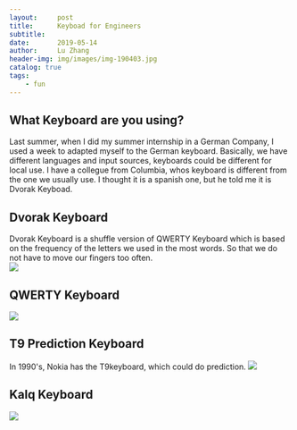 ```yaml
---
layout:     post
title:      Keyboad for Engineers
subtitle:  
date:       2019-05-14
author:     Lu Zhang
header-img: img/images/img-190403.jpg
catalog: true
tags:
    - fun
---
```

## What Keyboard are you using?
Last summer, when I did my summer internship in a German Company, I used a week to adapted myself to the German keyboard. Basically, we have different languages and input sources, keyboards could be different for local use. I have a collegue from Columbia, whos keyboard is different from the one we usually use. I thought it is a spanish one, but he told me it is Dvorak Keyboad. 

## Dvorak Keyboard 
Dvorak Keyboard is a shuffle version of QWERTY Keyboard which is based on the frequency of the letters we used in the most words. So that we do not have to move our fingers too often.  
![](https://i.stack.imgur.com/kDGjR.png)
## QWERTY Keyboard 

![](https://cdn-images-1.medium.com/max/1600/1*hGEEitUgxU4nQxtX8q1rsA.jpeg)
## T9 Prediction Keyboard 
In 1990's, Nokia has the T9keyboard, which could do prediction.
![](http://www.thepopularapps.com/application/upload/Apps/2017/09/t9-keyboard-145.png)

## Kalq Keyboard
![](https://www.pcmag.com/encyclopedia_images/_KALQ.GIF)

